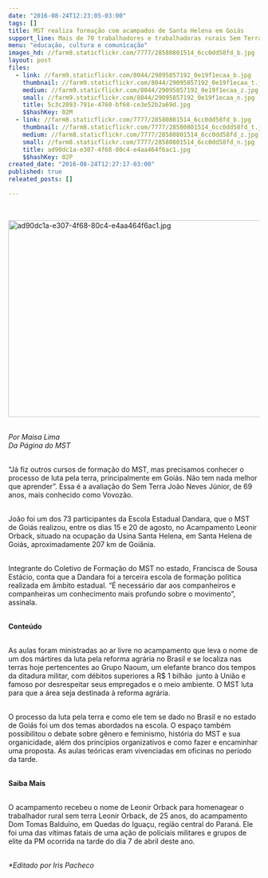 ```yaml
---
date: "2016-08-24T12:23:05-03:00"
tags: []
title: MST realiza formação com acampados de Santa Helena em Goiás
support_line: Mais de 70 trabalhadores e trabalhadoras rurais Sem Terra estudaram a história do movimento e o processo de luta pela terra
menu: "educação, cultura e comunicação"
images_hd: //farm8.staticflickr.com/7777/28580801514_6cc0dd58fd_b.jpg
layout: post
files:
  - link: //farm9.staticflickr.com/8044/29095857192_0e19f1ecaa_b.jpg
    thumbnail: //farm9.staticflickr.com/8044/29095857192_0e19f1ecaa_t.jpg
    medium: //farm9.staticflickr.com/8044/29095857192_0e19f1ecaa_z.jpg
    small: //farm9.staticflickr.com/8044/29095857192_0e19f1ecaa_n.jpg
    title: 5c3c2093-791e-4760-bf68-ce3e52b2a69d.jpg
    $$hashKey: 02M
  - link: //farm8.staticflickr.com/7777/28580801514_6cc0dd58fd_b.jpg
    thumbnail: //farm8.staticflickr.com/7777/28580801514_6cc0dd58fd_t.jpg
    medium: //farm8.staticflickr.com/7777/28580801514_6cc0dd58fd_z.jpg
    small: //farm8.staticflickr.com/7777/28580801514_6cc0dd58fd_n.jpg
    title: ad90dc1a-e307-4f68-80c4-e4aa464f6ac1.jpg
    $$hashKey: 02P
created_date: "2016-08-24T12:27:17-03:00"
published: true
releated_posts: []

---
```

<p>&nbsp;</p>

<p><img alt="ad90dc1a-e307-4f68-80c4-e4aa464f6ac1.jpg" height="394" src="//farm8.staticflickr.com/7777/28580801514_6cc0dd58fd_b.jpg" width="700" /></p>

<p><br />
<em>Por Maisa Lima<br />
Da P&aacute;gina do MST</em></p>

<p><br />
&ldquo;J&aacute; fiz outros cursos de forma&ccedil;&atilde;o do MST, mas precisamos conhecer o processo de luta pela terra, principalmente em Goi&aacute;s. N&atilde;o tem nada melhor que aprender&rdquo;. Essa &eacute; a avalia&ccedil;&atilde;o do Sem Terra Jo&atilde;o Neves J&uacute;nior, de 69 anos, mais conhecido como Vovoz&atilde;o.</p>

<p><br />
Jo&atilde;o foi um dos 73 participantes da Escola Estadual Dandara, que o MST de Goi&aacute;s realizou, entre os dias 15 e 20 de agosto, no Acampamento Leonir Orback, situado na ocupa&ccedil;&atilde;o da Usina Santa Helena, em Santa Helena de Goi&aacute;s, aproximadamente 207 km de Goi&acirc;nia.</p>

<p><br />
Integrante do Coletivo de Forma&ccedil;&atilde;o do MST no estado, Francisca de Sousa Est&aacute;cio, conta que a Dandara foi a terceira escola de forma&ccedil;&atilde;o pol&iacute;tica realizada em &acirc;mbito estadual. &ldquo;&Eacute; necess&aacute;rio dar aos companheiros e companheiras um conhecimento mais profundo sobre o movimento&rdquo;, assinala.</p>

<p><br />
<strong>Conte&uacute;do</strong></p>

<p><br />
As aulas foram ministradas ao ar livre no acampamento que leva o nome de um dos m&aacute;rtires da luta pela reforma agr&aacute;ria no Brasil e se localiza nas terras hoje pertencentes ao Grupo Naoum, um elefante branco dos tempos da ditadura militar, com d&eacute;bitos superiores a R$ 1 bilh&atilde;o&nbsp; junto &agrave; Uni&atilde;o e famoso por desrespeitar seus empregados e o meio ambiente. O MST luta para que a &aacute;rea seja destinada &agrave; reforma agr&aacute;ria.</p>

<p><br />
O processo da luta pela terra e como ele tem se dado no Brasil e no estado de Goi&aacute;s foi um dos temas abordados na escola. O espa&ccedil;o tamb&eacute;m possibilitou o debate sobre g&ecirc;nero e feminismo, hist&oacute;ria do MST e sua organicidade, al&eacute;m dos princ&iacute;pios organizativos e como fazer e encaminhar uma proposta. As aulas te&oacute;ricas eram vivenciadas em oficinas no per&iacute;odo da tarde.</p>

<p><br />
<strong>Saiba Mais</strong></p>

<p><br />
O acampamento recebeu o nome de Leonir Orback para homenagear o trabalhador rural sem terra Leonir Orback, de 25 anos, do acampamento Dom Tomas Baldu&iacute;no, em Quedas do Igua&ccedil;u, regi&atilde;o central do Paran&aacute;. Ele foi uma das v&iacute;timas fatais de uma a&ccedil;&atilde;o de policiais militares e grupos de elite da PM ocorrida na tarde do dia 7 de abril deste ano.</p>

<p><br />
<em>*Editado por Iris Pacheco</em></p>
